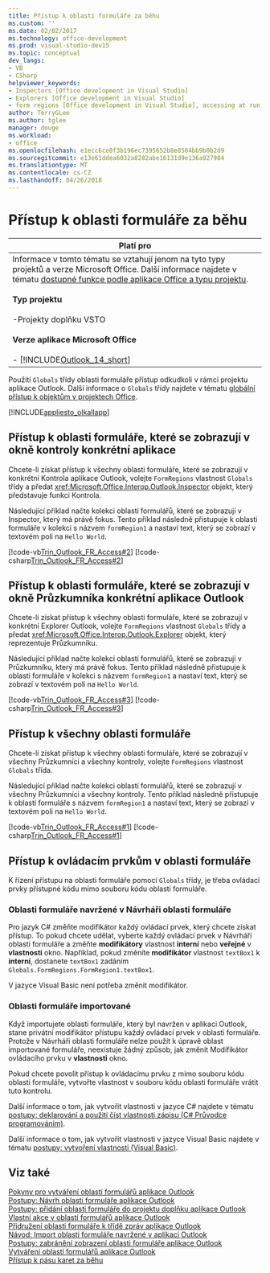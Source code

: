 ```yaml
---
title: Přístup k oblasti formuláře za běhu
ms.custom: ''
ms.date: 02/02/2017
ms.technology: office-development
ms.prod: visual-studio-dev15
ms.topic: conceptual
dev_langs:
- VB
- CSharp
helpviewer_keywords:
- Inspectors [Office development in Visual Studio]
- Explorers [Office development in Visual Studio]
- form regions [Office development in Visual Studio], accessing at run time
author: TerryGLee
ms.author: tglee
manager: douge
ms.workload:
- office
ms.openlocfilehash: e1ecc6ce8f3b196ec7395652b8e8584bb9b0b2d9
ms.sourcegitcommit: e13e61ddea6032a8282abe16131d9e136a927984
ms.translationtype: MT
ms.contentlocale: cs-CZ
ms.lasthandoff: 04/26/2018
---
```

# <a name="accessing-a-form-region-at-run-time"></a>Přístup k oblasti formuláře za běhu


|Platí pro|  
|----------------|  
|Informace v tomto tématu se vztahují jenom na tyto typy projektů a verze Microsoft Office. Další informace najdete v tématu [dostupné funkce podle aplikace Office a typu projektu](../vsto/features-available-by-office-application-and-project-type.md).<br /><br /> **Typ projektu**<br /><br /> -Projekty doplňku VSTO<br /><br /> **Verze aplikace Microsoft Office**<br /><br /> -   [!INCLUDE[Outlook_14_short](../vsto/includes/outlook-14-short-md.md)]|  

 Použití `Globals` třídy oblasti formuláře přístup odkudkoli v rámci projektu aplikace Outlook. Další informace o `Globals` třídy najdete v tématu [globální přístup k objektům v projektech Office](../vsto/global-access-to-objects-in-office-projects.md).  

 [!INCLUDE[appliesto_olkallapp](../vsto/includes/appliesto-olkallapp-md.md)]  

## <a name="accessing-form-regions-that-appear-in-a-specific-outlook-inspector-window"></a>Přístup k oblasti formuláře, které se zobrazují v okně kontroly konkrétní aplikace  
 Chcete-li získat přístup k všechny oblasti formuláře, které se zobrazují v konkrétní Kontrola aplikace Outlook, volejte `FormRegions` vlastnost `Globals` třídy a předat <xref:Microsoft.Office.Interop.Outlook.Inspector> objekt, který představuje funkci Kontrola.  

 Následující příklad načte kolekci oblastí formulářů, které se zobrazují v Inspector, který má právě fokus. Tento příklad následně přistupuje k oblasti formuláře v kolekci s názvem `formRegion1` a nastaví text, který se zobrazí v textovém poli na `Hello World`.  

 [!code-vb[Trin_Outlook_FR_Access#2](../vsto/codesnippet/VisualBasic/Trin_Outlook_FR_Access_O12/ThisAddIn.vb#2)]
 [!code-csharp[Trin_Outlook_FR_Access#2](../vsto/codesnippet/CSharp/Trin_Outlook_FR_Access_O12/ThisAddIn.cs#2)]  

## <a name="accessing-form-regions-that-appear-in-a-specific-outlook-explorer-window"></a>Přístup k oblasti formuláře, které se zobrazují v okně Průzkumníka konkrétní aplikace Outlook  
 Chcete-li získat přístup k všechny oblasti formuláře, které se zobrazují v konkrétní Explorer Outlook, volejte `FormRegions` vlastnost `Globals` třídy a předat <xref:Microsoft.Office.Interop.Outlook.Explorer> objekt, který reprezentuje Průzkumníku.  

 Následující příklad načte kolekci oblastí formulářů, které se zobrazují v Průzkumníku, který má právě fokus. Tento příklad následně přistupuje k oblasti formuláře v kolekci s názvem `formRegion1` a nastaví text, který se zobrazí v textovém poli na `Hello World`.  

 [!code-vb[Trin_Outlook_FR_Access#3](../vsto/codesnippet/VisualBasic/Trin_Outlook_FR_Access_O12/ThisAddIn.vb#3)]
 [!code-csharp[Trin_Outlook_FR_Access#3](../vsto/codesnippet/CSharp/Trin_Outlook_FR_Access_O12/ThisAddIn.cs#3)]  

## <a name="accessing-all-form-regions"></a>Přístup k všechny oblasti formuláře  
 Chcete-li získat přístup k všechny oblasti formuláře, které se zobrazují v všechny Průzkumníci a všechny kontroly, volejte `FormRegions` vlastnost `Globals` třída.  

 Následující příklad načte kolekci oblastí formulářů, které se zobrazují v všechny Průzkumníci a všechny kontroly. Tento příklad následně přistupuje k oblasti formuláře s názvem `formRegion1` a nastaví text, který se zobrazí v textovém poli na `Hello World`.  

 [!code-vb[Trin_Outlook_FR_Access#1](../vsto/codesnippet/VisualBasic/Trin_Outlook_FR_Access_O12/ThisAddIn.vb#1)]
 [!code-csharp[Trin_Outlook_FR_Access#1](../vsto/codesnippet/CSharp/Trin_Outlook_FR_Access_O12/ThisAddIn.cs#1)]  

## <a name="accessing-controls-on-a-form-region"></a>Přístup k ovládacím prvkům v oblasti formuláře  
 K řízení přístupu na oblasti formuláře pomocí `Globals` třídy, je třeba ovládací prvky přístupné kódu mimo souboru kódu oblasti formuláře.  

### <a name="form-regions-designed-in-the-form-region-designer"></a>Oblasti formuláře navržené v Návrháři oblasti formuláře  
 Pro jazyk C# změňte modifikátor každý ovládací prvek, který chcete získat přístup. To pokud chcete udělat, vyberte každý ovládací prvek v Návrháři oblasti formuláře a změňte **modifikátory** vlastnost **interní** nebo **veřejné** v **vlastnosti** okno. Například, pokud změníte **modifikátor** vlastnost `textBox1` k **interní**, dostanete `textBox1` zadáním `Globals.FormRegions.FormRegion1.textBox1`.  

 V jazyce Visual Basic není potřeba změnit modifikátor.  

### <a name="imported-form-regions"></a>Oblasti formuláře importované  
 Když importujete oblasti formuláře, který byl navržen v aplikaci Outlook, stane privátní modifikátor přístupu každý ovládací prvek v oblasti formuláře. Protože v Návrháři oblasti formuláře nelze použít k úpravě oblast importované formuláře, neexistuje žádný způsob, jak změnit Modifikátor ovládacího prvku v **vlastnosti** okno.  

 Pokud chcete povolit přístup k ovládacímu prvku z mimo souboru kódu oblasti formuláře, vytvořte vlastnost v souboru kódu oblasti formuláře vrátit tuto kontrolu.  

 Další informace o tom, jak vytvořit vlastnosti v jazyce C# najdete v tématu [postupy: deklarování a použití číst vlastnosti zápisu &#40;C&#35; Průvodce programováním&#41;](/dotnet/csharp/programming-guide/classes-and-structs/how-to-declare-and-use-read-write-properties).  

 Další informace o tom, jak vytvořit vlastnosti v jazyce Visual Basic najdete v tématu [postupy: vytvoření vlastnosti (Visual Basic)](/dotnet/visual-basic/programming-guide/language-features/procedures/how-to-create-a-property).  

## <a name="see-also"></a>Viz také  
 [Pokyny pro vytváření oblastí formulářů aplikace Outlook](../vsto/guidelines-for-creating-outlook-form-regions.md)   
 [Postupy: Návrh oblasti formuláře aplikace Outlook](../vsto/walkthrough-designing-an-outlook-form-region.md)   
 [Postupy: přidání oblasti formuláře do projektu doplňku aplikace Outlook](../vsto/how-to-add-a-form-region-to-an-outlook-add-in-project.md)   
 [Vlastní akce v oblastí formulářů aplikace Outlook](../vsto/custom-actions-in-outlook-form-regions.md)   
 [Přidružení oblasti formuláře k třídě zpráv aplikace Outlook](../vsto/associating-a-form-region-with-an-outlook-message-class.md)   
 [Návod: Import oblasti formuláře navržené v aplikaci Outlook](../vsto/walkthrough-importing-a-form-region-that-is-designed-in-outlook.md)   
 [Postupy: zabránění zobrazení oblasti formuláře aplikace Outlook](../vsto/how-to-prevent-outlook-from-displaying-a-form-region.md)   
 [Vytváření oblastí formulářů aplikace Outlook](../vsto/creating-outlook-form-regions.md)   
 [Přístup k pásu karet za běhu](../vsto/accessing-the-ribbon-at-run-time.md)  
